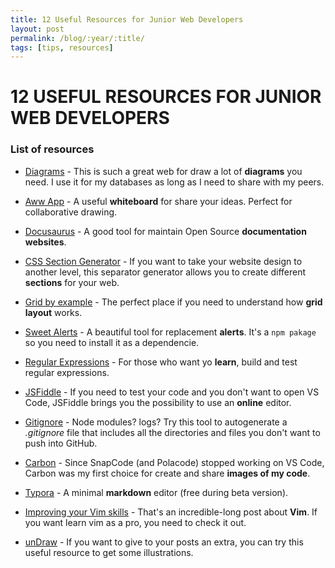 ```yaml
---
title: 12 Useful Resources for Junior Web Developers
layout: post
permalink: /blog/:year/:title/
tags: [tips, resources]
---
```


# 12 USEFUL RESOURCES FOR JUNIOR WEB DEVELOPERS

### List of resources

- [Diagrams](https://app.diagrams.net/) - This is such a great web for draw a lot of **diagrams** you need. I use it for my databases as long as I need to share with my peers.

- [Aww App](https://awwapp.com/#) - A useful **whiteboard** for share your ideas. Perfect for collaborative drawing.

* [Docusaurus](https://docusaurus.io/) - A good tool for maintain Open Source **documentation websites**.

* [CSS Section Generator](https://wweb.dev/resources/css-separator-generator) - If you want to take your website design to another level, this separator generator allows you to create different **sections** for your web.

* [Grid by example](https://gridbyexample.com/) - The perfect place if you need to understand how **grid layout** works.

* [Sweet Alerts](https://sweetalert.js.org/) - A beautiful tool for replacement **alerts**. It's a `npm pakage` so you need to install it as a dependencie.

* [Regular Expressions](https://regexr.com/) - For those who want yo **learn**, build and test regular expressions.

* [JSFiddle](https://jsfiddle.net/) - If you need to test your code and you don't want to open VS Code, JSFiddle brings you the possibility to use an **online** editor.

* [Gitignore](https://www.toptal.com/developers/gitignore) - Node modules? logs? Try this tool to autogenerate a _.gitignore_ file that includes all the directories and files you don't want to push into GitHub.

* [Carbon](https://carbon.now.sh/) - Since SnapCode (and Polacode) stopped working on VS Code, Carbon was my first choice for create and share **images of my code**.

* [Typora](https://typora.io/) - A minimal **markdown** editor (free during beta version).

* [Improving your Vim skills](https://www.barbarianmeetscoding.com/blog/2019/02/08/boost-your-coding-fu-with-vscode-and-vim) - That's an incredible-long post about **Vim**. If you want learn vim as a pro, you need to check it out.

* [unDraw](https://undraw.co/illustrations) - If you want to give to your posts an extra, you can try this useful resource to get some illustrations.
